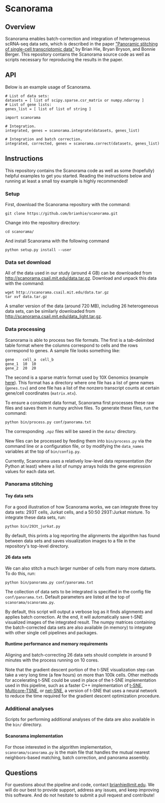 # Scanorama

## Overview

Scanorama enables batch-correction and integration of heterogeneous scRNA-seq data sets, which is described in the paper ["Panoramic stitching of single-cell transcriptomic data"](https://www.biorxiv.org/content/early/2018/07/17/371179) by Brian Hie, Bryan Bryson, and Bonnie Berger. This repository contains the Scanorama source code as well as scripts necessary for reproducing the results in the paper.

## API

Below is an example usage of Scanorama.

```
# List of data sets:
datasets = [ list of scipy.sparse.csr_matrix or numpy.ndarray ]
# List of gene lists:
genes_list = [ list of list of string ]

import scanorama

# Integration.
integrated, genes = scanorama.integrate(datasets, genes_list)

# Integration and batch correction.
integrated, corrected, genes = scanorama.correct(datasets, genes_list)
```

## Instructions

This repository contains the Scanorama code as well as some (hopefully) helpful examples to get you started. Reading the instructions below and running at least a small toy example is highly recommended!

### Setup

First, download the Scanorama repository with the command:
```
git clone https://github.com/brianhie/scanorama.git
```

Change into the repository directory:
```
cd scanorama/
```

And install Scanorama with the following command
```
python setup.py install --user
```

### Data set download

All of the data used in our study (around 4 GB) can be downloaded from http://scanorama.csail.mit.edu/data.tar.gz. Download and unpack this data with the command:

```
wget http://scanorama.csail.mit.edu/data.tar.gz
tar xvf data.tar.gz
```

A smaller version of the data (around 720 MB), including 26 heterogeneous data sets, can be similarly downloaded from http://scanorama.csail.mit.edu/data_light.tar.gz.

### Data processing

Scanorama is able to process two file formats. The first is a tab-delimited table format where the columns correspond to cells and the rows correspond to genes. A sample file looks something like:
```
gene	cell_a	cell_b
gene_1	10	10
gene_2	20	20
```
The second is a sparse matrix format used by 10X Genomics (example [here](http://cf.10xgenomics.com/samples/cell-exp/1.1.0/293t/293t_filtered_gene_bc_matrices.tar.gz)). This format has a directory where one file has a list of gene names (`genes.tsv`) and one file has a list of the nonzero transcript counts at certain gene/cell coordinates (`matrix.mtx`).

To ensure a consistent data format, Scanorama first processes these raw files and saves them in numpy archive files. To generate these files, run the command:
```
python bin/process.py conf/panorama.txt
```
The corresponding `.npz` files will be saved in the `data/` directory.

New files can be processed by feeding them into `bin/process.py` via the command line or a configuration file, or by modifying the `data_names` variables at the top of `bin/config.py`.

Currently, Scanorama uses a relatively low-level data representation (for Python at least) where a list of numpy arrays holds the gene expression values for each data set.

### Panorama stitching

#### Toy data sets

For a good illustration of how Scanorama works, we can integrate three toy data sets: 293T cells, Jurkat cells, and a 50:50 293T:Jurkat mixture. To integrate these data sets, run:
```
python bin/293t_jurkat.py
```
By default, this prints a log reporting the alignments the algorithm has found between data sets and saves visualization images to a file in the repository's top-level directory.

#### 26 data sets

We can also stitch a much larger number of cells from many more datsets. To do this, run:
```
python bin/panorama.py conf/panorama.txt
```
The collection of data sets to be integrated is specified in the config file `conf/panorama.txt`. Default parameters are listed at the top of `scanorama/scanorama.py`.

By default, this script will output a verbose log as it finds alignments and applies batch correction. At the end, it will automatically save t-SNE visualized images of the integrated result. The numpy matrices containing the batch-corrected data sets are also available (in memory) to integrate with other single cell pipelines and packages.

#### Runtime performance and memory requirements

Aligning and batch-correcting 26 data sets should complete in around 9 minutes with the process running on 10 cores.

Note that the gradient descent portion of the t-SNE visualization step can take a very long time (a few hours) on more than 100k cells. Other methods for accelerating t-SNE could be used in place of the t-SNE implementation used in this pipeline, such as a faster C++ implementation of [t-SNE](https://github.com/lvdmaaten/bhtsne), [Multicore-TSNE](https://github.com/DmitryUlyanov/Multicore-TSNE), or [net-SNE](https://github.com/hhcho/netsne), a version of t-SNE that uses a neural network to reduce the time required for the gradient descent optimization procedure.

### Additional analyses

Scripts for performing additional analyses of the data are also available in the `bin/` directory.

#### Scanorama implementation

For those interested in the algorithm implementation, `scanorama/scanorama.py` is the main file that handles the mutual nearest neighbors-based matching, batch correction, and panorama assembly.

## Questions

For questions about the pipeline and code, contact brianhie@mit.edu. We will do our best to provide support, address any issues, and keep improving this software. And do not hesitate to submit a pull request and contribute!